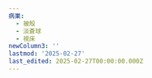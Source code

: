 ```yaml
---
病巣:
  - 被殻
  - 淡蒼球
  - 視床
newColumn3: ''
lastmod: '2025-02-27'
last_edited: 2025-02-27T00:00:00.000Z
---
```



